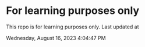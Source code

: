 # For learning purposes only
This repo is for learning purposes only.
Last updated at

Wednesday, August 16, 2023 4:04:47 PM

